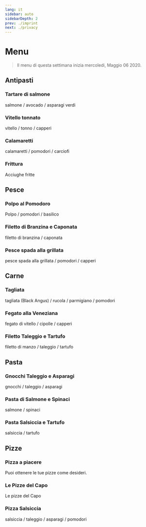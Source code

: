 ```yaml
---
lang: it
sidebar: auto
sidebarDepth: 2
prev: ./imprint
next: ./privacy
---
```


# Menu

> Il menu di questa settimana inizia mercoledi, Maggio 06 2020.

## Antipasti

### Tartare di salmone

salmone / avocado / asparagi verdi

### Vitello tonnato

vitello / tonno / capperi

### Calamaretti

calamaretti / pomodori / carciofi

### Frittura

Acciughe fritte

## Pesce

### Polpo al Pomodoro

Polpo / pomodori / basilico

### Filetto di Branzina e Caponata

filetto di branzina / caponata

### Pesce spada alla grillata

pesce spada alla grillata / pomodori / capperi

## Carne

### Tagliata

tagliata (Black Angus) / rucola / parmigiano / pomodori

### Fegato alla Veneziana

fegato di vitello / cipolle / capperi

### Filetto Taleggio e Tartufo

filetto di manzo / taleggio / tartufo

## Pasta

### Gnocchi Taleggio e Asparagi

gnocchi / taleggio / asparagi

### Pasta di Salmone e Spinaci

salmone / spinaci

### Pasta Salsiccia e Tartufo

salsiccia / tartufo

## Pizze

### Pizza a piacere

Puoi ottenere le tue pizze come desideri.

### Le Pizze del Capo

Le pizze del Capo

### Pizza Salsiccia

salsiccia / taleggio / asparagi / pomodori
